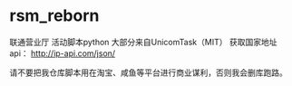 # rsm_reborn
联通营业厅 活动脚本python
大部分来自UnicomTask（MIT）
获取国家地址api：
http://ip-api.com/json/

请不要把我仓库脚本用在淘宝、咸鱼等平台进行商业谋利，否则我会删库跑路。